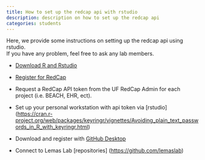 ```yaml
---
title: How to set up the redcap api with rstudio 
description: description on how to set up the redcap api
categories: students
---
```


Here, we provide some instructions on setting up the redcap api using rstudio.  
If you have any problem, feel free to ask any lab members.

* [Download R and Rstudio](https://cran.r-project.org/bin/windows/base/)

* [Register for RedCap ](https://www.ctsi.ufl.edu/category/redcap/)

* Request a RedCap API token from the UF RedCap Admin for each project (i.e. BEACH, EHR, ect).

* Set up your personal workstation with api token via [rstudio] (https://cran.r-project.org/web/packages/keyringr/vignettes/Avoiding_plain_text_passwords_in_R_with_keyringr.html)

* Download and register with [GitHub Desktop](https://desktop.github.com/) 

* Connect to Lemas Lab [repositories] (https://github.com/lemaslab)